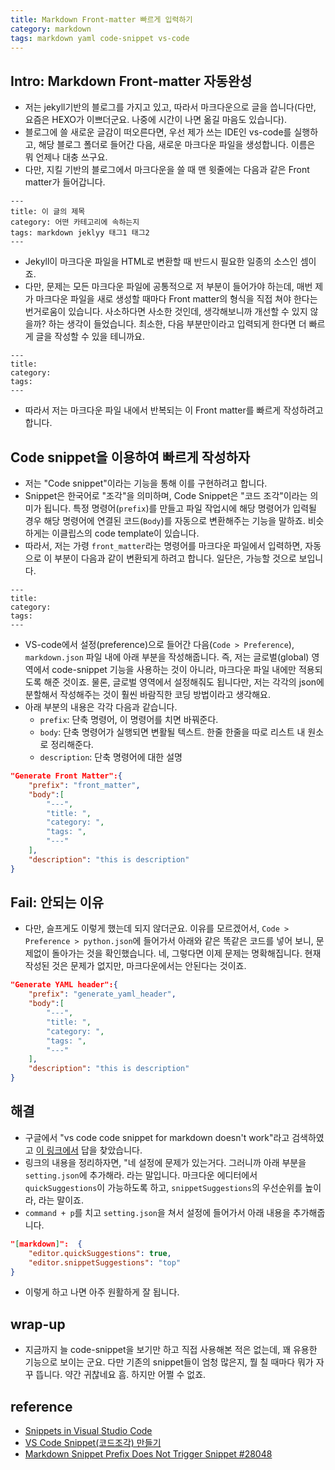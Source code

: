 ```yaml
---
title: Markdown Front-matter 빠르게 입력하기
category: markdown
tags: markdown yaml code-snippet vs-code
---
```


## Intro: Markdown Front-matter 자동완성

- 저는 jekyll기반의 블로그를 가지고 있고, 따라서 마크다운으로 글을 씁니다(다만, 요즘은 HEXO가 이쁘더군요. 나중에 시간이 나면 옮길 마음도 있습니다).
- 블로그에 쓸 새로운 글감이 떠오른다면, 우선 제가 쓰는 IDE인 vs-code를 실행하고, 해당 블로그 폴더로 들어간 다음, 새로운 마크다운 파일을 생성합니다. 이름은 뭐 언제나 대충 쓰구요.
- 다만, 지킬 기반의 블로그에서 마크다운을 쓸 때 맨 윗줄에는 다음과 같은 Front matter가 들어갑니다.

```plaintext
---
title: 이 글의 제목
category: 어떤 카테고리에 속하는지
tags: markdown jeklyy 태그1 태그2
---
```

- Jekyll이 마크다운 파일을 HTML로 변환할 때 반드시 필요한 일종의 소스인 셈이죠.
- 다만, 문제는 모든 마크다운 파일에 공통적으로 저 부분이 들어가야 하는데, 매번 제가 마크다운 파일을 새로 생성할 때마다 Front matter의 형식을 직접 쳐야 한다는 번거로움이 있습니다. 사소하다면 사소한 것인데, 생각해보니까 개선할 수 있지 않을까? 하는 생각이 들었습니다. 최소한, 다음 부분만이라고 입력되게 한다면 더 빠르게 글을 작성할 수 있을 테니까요.

```plaintext
---
title:
category:
tags:
---
```

- 따라서 저는 마크다운 파일 내에서 반복되는 이 Front matter를 빠르게 작성하려고 합니다.
  
## Code snippet을 이용하여 빠르게 작성하자

- 저는 "Code snippet"이라는 기능을 통해 이를 구현하려고 합니다.
- Snippet은 한국어로 "조각"을 의미하며, Code Snippet은 "코드 조각"이라는 의미가 됩니다. 특정 명령어(`prefix`)를 만들고 파일 작업시에 해당 명령어가 입력될 경우 해당 명령어에 연결된 코드(`Body`)를 자동으로 변환해주는 기능을 말하죠. 비슷하게는 이클립스의 code template이 있습니다.
- 따라서, 저는 가령 `front_matter`라는 명령어를 마크다운 파일에서 입력하면, 자동으로 이 부분이 다음과 같이 변환되게 하려고 합니다. 일단은, 가능할 것으로 보입니다.

```plaintext
---
title:
category:
tags:
---
```

- VS-code에서 설정(preference)으로 들어간 다음(`Code > Preference`), `markdown.json` 파일 내에 아래 부분을 작성해줍니다. 즉, 저는 글로벌(global) 영역에서 code-snippet 기능을 사용하는 것이 아니라, 마크다운 파일 내에만 적용되도록 해준 것이죠. 물론, 글로벌 영역에서 설정해줘도 됩니다만, 저는 각각의 json에 분할해서 작성해주는 것이 훨씬 바람직한 코딩 방법이라고 생각해요.
- 아래 부분의 내용은 각각 다음과 같습니다.
  - `prefix`: 단축 명령어, 이 명령어를 치면 바꿔준다.
  - `body`: 단축 명령어가 실행되면 변활될 텍스트. 한줄 한줄을 따로 리스트 내 원소로 정리해준다.
  - `description`: 단축 명령어에 대한 설명

```json
"Generate Front Matter":{
    "prefix": "front_matter",
    "body":[
        "---",
        "title: ",
        "category: ",
        "tags: ",
        "---"
    ],
    "description": "this is description"
}
```

## Fail: 안되는 이유

- 다만, 슬프게도 이렇게 했는데 되지 않더군요. 이유를 모르겠어서, `Code > Preference > python.json`에 들어가서 아래와 같은 똑같은 코드를 넣어 보니, 문제없이 돌아가는 것을 확인했습니다. 네, 그렇다면 이제 문제는 명확해집니다. 현재 작성된 것은 문제가 없지만, 마크다운에서는 안된다는 것이죠.

```json
"Generate YAML header":{
    "prefix": "generate_yaml_header",
    "body":[
        "---",
        "title: ",
        "category: ",
        "tags: ",
        "---"
    ],
    "description": "this is description"
}
```

## 해결

- 구글에서  "vs code code snippet for markdown doesn't work"라고 검색하였고 [이 링크에서](https://github.com/Microsoft/vscode/issues/28048) 답을 찾았습니다.
- 링크의 내용을 정리하자면, "네 설정에 문제가 있는거다. 그러니까 아래 부분을 `setting.json`에 추가해라. 라는 말입니다. 마크다운 에디터에서 `quickSuggestions`이 가능하도록 하고, `snippetSuggestions`의 우선순위를 높이라, 라는 말이죠.
- `command + p`를 치고 `setting.json`을 쳐서 설정에 들어가서 아래 내용을 추가해줍니다.

```json
"[markdown]":  {
    "editor.quickSuggestions": true,
    "editor.snippetSuggestions": "top"
}
```

- 이렇게 하고 나면 아주 원활하게 잘 됩니다.

## wrap-up

- 지금까지 늘 code-snippet을 보기만 하고 직접 사용해본 적은 없는데, 꽤 유용한 기능으로 보이는 군요. 다만 기존의 snippet들이 엄청 많은지, 뭘 칠 때마다 뭐가 자꾸 뜹니다. 약간 귀찮네요 흠. 하지만 어쩔 수 없죠.

## reference

- [Snippets in Visual Studio Code](https://code.visualstudio.com/docs/editor/userdefinedsnippets)
- [VS Code Snippet(코드조각) 만들기](https://llighter.github.io/hugo_blog/2018/05/vs-code-snippet%EC%BD%94%EB%93%9C%EC%A1%B0%EA%B0%81-%EB%A7%8C%EB%93%A4%EA%B8%B0/)
- [Markdown Snippet Prefix Does Not Trigger Snippet #28048](https://github.com/Microsoft/vscode/issues/28048)
